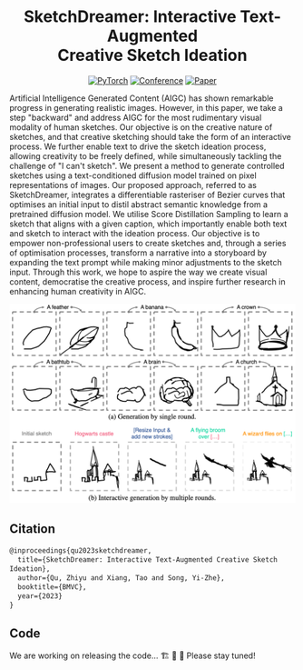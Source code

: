<div align="center">
  
# SketchDreamer: Interactive Text-Augmented <br> Creative Sketch Ideation

<a href="https://pytorch.org/get-started/locally/"><img alt="PyTorch" src="https://img.shields.io/badge/PyTorch-ee4c2c?logo=pytorch&logoColor=white"></a>
[![Conference](http://img.shields.io/badge/BMVC-2023(Oral)-6790AC.svg)](https://cvpr.thecvf.com/)
[![Paper](http://img.shields.io/badge/Paper-arxiv.2308.14191-B31B1B.svg)](https://arxiv.org/abs/2308.14191)

</div>

Artificial Intelligence Generated Content (AIGC) has shown remarkable progress in generating realistic images. However, in this paper, we take a step "backward" and address AIGC for the most rudimentary visual modality of human sketches. Our objective is on the creative nature of sketches, and that creative sketching should take the form of an interactive process. We further enable text to drive the sketch ideation process, allowing creativity to be freely defined, while simultaneously tackling the challenge of "I can't sketch". We present a method to generate controlled sketches using a text-conditioned diffusion model trained on pixel representations of images. Our proposed approach, referred to as SketchDreamer, integrates a differentiable rasteriser of Bezier curves that optimises an initial input to distil abstract semantic knowledge from a pretrained diffusion model. We utilise Score Distillation Sampling to learn a sketch that aligns with a given caption, which importantly enable both text and sketch to interact with the ideation process. Our objective is to empower non-professional users to create sketches and, through a series of optimisation processes, transform a narrative into a storyboard by expanding the text prompt while making minor adjustments to the sketch input. Through this work, we hope to aspire the way we create visual content, democratise the creative process, and inspire further research in enhancing human creativity in AIGC.

![overview](figure/overview.png)

## Citation

```
@inproceedings{qu2023sketchdreamer,
  title={SketchDreamer: Interactive Text-Augmented Creative Sketch Ideation},
  author={Qu, Zhiyu and Xiang, Tao and Song, Yi-Zhe},
  booktitle={BMVC},
  year={2023}
}
```

## Code

We are working on releasing the code... 🏗️ 🚧 🔨 Please stay tuned!

